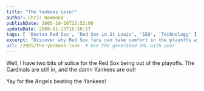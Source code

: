 ```yaml
---
title: "The Yankees Lose!"
author: Chris Hammond
publishDate: 2005-10-10T22:52:00
updateDate: 2008-01-23T16:50:57
tags: [ 'Boston Red Sox', 'Red Sox in St Louis', 'SEO', 'Technology' ]
excerpt: "Discover why Red Sox fans can take comfort in the playoffs with the Cardinals' success and the Yankees' elimination. The Angels' win brought cheer!"
url: /2005/the-yankees-lose  # Use the generated URL with year
---
```

<P>Well, I have two bits of solice for the Red Sox being out of the playoffs. The Cardinals are still in, and the damn Yankees are out!</P> <P>Yay for the Angels beating the Yankees!</P>

